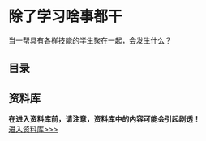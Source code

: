 # 除了学习啥事都干
当一帮具有各样技能的学生聚在一起，会发生什么？  

## 目录

## 资料库
**在进入资料库前，请注意，资料库中的内容可能会引起剧透！**  
[进入资料库>>>](library/)
